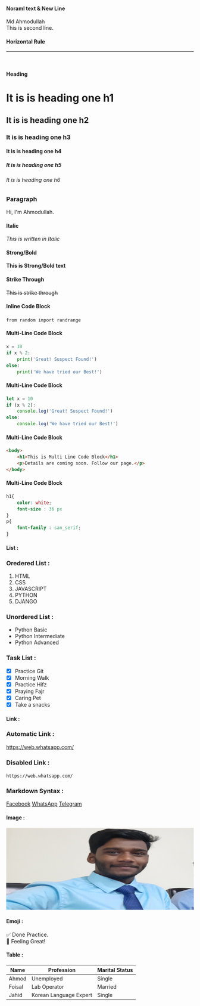 <!--Markdown Practce-->

#### Noraml text & New Line
Md Ahmodullah  
This is second line.

#### Horizontal Rule
---
<br>

#### Heading
# It is is heading one h1
## It is is heading one h2
### It is is heading one h3
#### It is is heading one h4
##### It is is heading one h5
###### It is is heading one h6

### Paragraph
<p> Hi, I'm Ahmodullah.</p>

#### Italic
_This is written in Italic_

#### Strong/Bold
__This is Strong/Bold text__

#### Strike Through
~~This is strike through~~

#### Inline Code Block
`from random import randrange`

#### Multi-Line Code Block
```python
x = 10
if x % 2:
    print('Great! Suspect Found!')
else:
    print('We have tried our Best!')
```

#### Multi-Line Code Block
```javascript
let x = 10
if (x % 2):
    console.log('Great! Suspect Found!')
else:
    console.log('We have tried our Best!')
```

#### Multi-Line Code Block
```HTML
<body>
    <h1>This is Multi Line Code Block</h1>
    <p>Details are coming soon. Follow our page.</p>
</body>
```

#### Multi-Line Code Block
```css
h1{
    color: white;
    font-size : 36 px
}
p{
    font-family : san_serif;
}
```

#### List :

### Oredered List :
1. HTML
2. CSS
3. JAVASCRIPT
4. PYTHON
5. DJANGO

### Unordered List :
- Python Basic
- Python Intermediate
- Python Advanced

### Task List :
- [x] Practice Git
- [x] Morning Walk
- [x] Practice Hifz
- [x] Praying Fajr
- [x] Caring Pet
- [x] Take a snacks

#### Link : 

### Automatic Link :
https://web.whatsapp.com/

### Disabled Link :
`https://web.whatsapp.com/`

### Markdown Syntax :
[Facebook](https://www.youtube.com/)
[WhatsApp](https://www.youtube.com/)
[Telegram](https://www.youtube.com/)


#### Image :
<!--![my_image](./images/resizes-git-pro.jpg)-->

<img src='./images/resizes-git-pro.jpg' height="220px" width="800px" title="my_image">


#### Emoji :
✅ Done Practice.  
🥰 Feeling Great!

#### Table :

| Name | Profession | Marital Status |
| ---- | ---------- | -------------- |
| Ahmod | Unemployed | Single |  
| Foisal | Lab Operator | Married |  
| Jahid | Korean Language Expert | Single|





